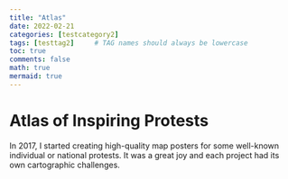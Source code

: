 ```yaml
---
title: "Atlas"
date: 2022-02-21
categories: [testcategory2]
tags: [testtag2]     # TAG names should always be lowercase
toc: true
comments: false
math: true
mermaid: true
---
```


# Atlas of Inspiring Protests

In 2017, I started creating high-quality map posters for some well-known individual or national protests. It was a great joy and each project had its own cartographic challenges.


